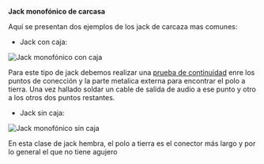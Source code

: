 

__Jack monofónico de carcasa__

Aquí se presentan dos ejemplos de los jack de carcaza mas comunes:

* Jack con caja:

![Jack monofónico con caja](http://www.steren.com.mx/_imgs/prod/zoom/250-509.JPG)

Para este tipo de jack debemos realizar una [prueba de continuidad](pruebaDeContinuidad.md) enre los puntos de conección y la parte metalica externa para encontrar el polo a tierra. Una vez hallado soldar un cable de salida de audio a ese punto y otro a los otros dos puntos restantes.

* Jack sin caja: 

![Jack monofónico sin caja](http://www.cetronic.es/sqlcommerce/ficheros/dk_93/productos/999019333-1.jpg)

En esta clase de jack hembra, el polo a tierra es el conector más largo y por lo general el que no tiene agujero










